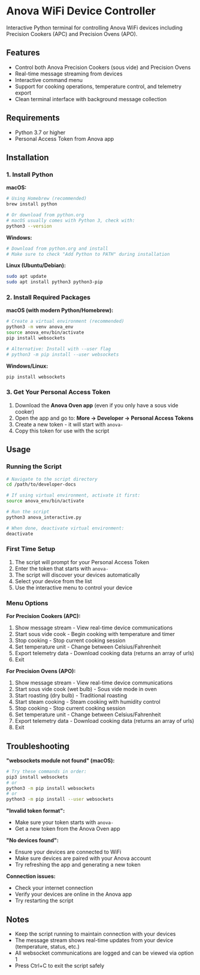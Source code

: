 # Anova WiFi Device Controller

Interactive Python terminal for controlling Anova WiFi devices including Precision Cookers (APC) and Precision Ovens (APO).

## Features

- Control both Anova Precision Cookers (sous vide) and Precision Ovens
- Real-time message streaming from devices
- Interactive command menu
- Support for cooking operations, temperature control, and telemetry export
- Clean terminal interface with background message collection

## Requirements

- Python 3.7 or higher
- Personal Access Token from Anova app

## Installation

### 1. Install Python

**macOS:**

```bash
# Using Homebrew (recommended)
brew install python

# Or download from python.org
# macOS usually comes with Python 3, check with:
python3 --version
```

**Windows:**

```bash
# Download from python.org and install
# Make sure to check "Add Python to PATH" during installation
```

**Linux (Ubuntu/Debian):**

```bash
sudo apt update
sudo apt install python3 python3-pip
```

### 2. Install Required Packages

**macOS (with modern Python/Homebrew):**

```bash
# Create a virtual environment (recommended)
python3 -m venv anova_env
source anova_env/bin/activate
pip install websockets

# Alternative: Install with --user flag
# python3 -m pip install --user websockets
```

**Windows/Linux:**

```bash
pip install websockets
```

### 3. Get Your Personal Access Token

1. Download the **Anova Oven app** (even if you only have a sous vide cooker)
2. Open the app and go to: **More → Developer → Personal Access Tokens**
3. Create a new token - it will start with `anova-`
4. Copy this token for use with the script

## Usage

### Running the Script

```bash
# Navigate to the script directory
cd /path/to/developer-docs

# If using virtual environment, activate it first:
source anova_env/bin/activate

# Run the script
python3 anova_interactive.py

# When done, deactivate virtual environment:
deactivate
```

### First Time Setup

1. The script will prompt for your Personal Access Token
2. Enter the token that starts with `anova-`
3. The script will discover your devices automatically
4. Select your device from the list
5. Use the interactive menu to control your device

### Menu Options

**For Precision Cookers (APC):**

1. Show message stream - View real-time device communications
2. Start sous vide cook - Begin cooking with temperature and timer
3. Stop cooking - Stop current cooking session
4. Set temperature unit - Change between Celsius/Fahrenheit
5. Export telemetry data - Download cooking data (returns an array of urls)
6. Exit

**For Precision Ovens (APO):**

1. Show message stream - View real-time device communications
2. Start sous vide cook (wet bulb) - Sous vide mode in oven
3. Start roasting (dry bulb) - Traditional roasting
4. Start steam cooking - Steam cooking with humidity control
5. Stop cooking - Stop current cooking session
6. Set temperature unit - Change between Celsius/Fahrenheit
7. Export telemetry data - Download cooking data (returns an array of urls)
8. Exit

## Troubleshooting

**"websockets module not found" (macOS):**

```bash
# Try these commands in order:
pip3 install websockets
# or
python3 -m pip install websockets
# or
python3 -m pip install --user websockets
```

**"Invalid token format":**

- Make sure your token starts with `anova-`
- Get a new token from the Anova Oven app

**"No devices found":**

- Ensure your devices are connected to WiFi
- Make sure devices are paired with your Anova account
- Try refreshing the app and generating a new token

**Connection issues:**

- Check your internet connection
- Verify your devices are online in the Anova app
- Try restarting the script

## Notes

- Keep the script running to maintain connection with your devices
- The message stream shows real-time updates from your device (temperature, status, etc.)
- All websocket communications are logged and can be viewed via option 1
- Press Ctrl+C to exit the script safely
